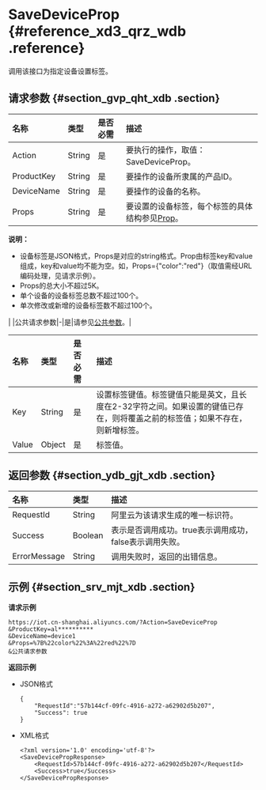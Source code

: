 # SaveDeviceProp {#reference_xd3_qrz_wdb .reference}

调用该接口为指定设备设置标签。

## 请求参数 {#section_gvp_qht_xdb .section}

|名称|类型|是否必需|描述|
|:-|:-|:---|:-|
|Action|String|是|要执行的操作，取值：SaveDeviceProp。|
|ProductKey|String|是|要操作的设备所隶属的产品ID。|
|DeviceName|String|是|要操作的设备的名称。|
|Props|String|是| 要设置的设备标签，每个标签的具体结构参见[Prop](#table_rxn_33t_xdb)。

 **说明：** 

-   设备标签是JSON格式，Props是对应的string格式。Prop由标签key和value组成，key和value均不能为空。如，Props=\{"color":"red"\}（取值需经URL编码处理，见请求示例）。
-   Props的总大小不超过5K。
-   单个设备的设备标签总数不超过100个。
-   单次修改或新增的设备标签数不超过100个。

 |
|公共请求参数|-|是|请参见[公共参数](intl.zh-CN/云端开发指南/云端API参考/公共参数.md#)。|

|名称|类型|是否必需|描述|
|:-|:-|:---|:-|
|Key|String|是|设置标签键值。标签键值只能是英文，且长度在2-32字符之间。如果设置的键值已存在，则将覆盖之前的标签值；如果不存在，则新增标签。|
|Value|Object|是|标签值。|

## 返回参数 {#section_ydb_gjt_xdb .section}

|名称|类型|描述|
|:-|:-|:-|
|RequestId|String|阿里云为该请求生成的唯一标识符。|
|Success|Boolean|表示是否调用成功。true表示调用成功，false表示调用失败。|
|ErrorMessage|String|调用失败时，返回的出错信息。|

## 示例 {#section_srv_mjt_xdb .section}

**请求示例**

```
https://iot.cn-shanghai.aliyuncs.com/?Action=SaveDeviceProp
&ProductKey=al**********
&DeviceName=device1
&Props=%7B%22color%22%3A%22red%22%7D
&公共请求参数
```

**返回示例**

-   JSON格式

    ```
    {
        "RequestId":"57b144cf-09fc-4916-a272-a62902d5b207",
        "Success": true
    }
    ```

-   XML格式

    ```
    <?xml version='1.0' encoding='utf-8'?>
    <SaveDevicePropResponse>
        <RequestId>57b144cf-09fc-4916-a272-a62902d5b207</RequestId>
        <Success>true</Success>
    </SaveDevicePropResponse>
    ```


